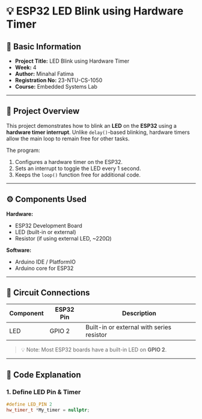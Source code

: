 # 💡 ESP32 LED Blink using Hardware Timer

## 🧾 Basic Information
- **Project Title:** LED Blink using Hardware Timer  
- **Week:** 4  
- **Author:** Minahal Fatima  
- **Registration No:** 23-NTU-CS-1050
- **Course:** Embedded Systems Lab  

---

## 🧩 Project Overview
This project demonstrates how to blink an **LED** on the **ESP32** using a **hardware timer interrupt**. Unlike `delay()`-based blinking, hardware timers allow the main loop to remain free for other tasks.  

The program:
1. Configures a hardware timer on the ESP32.  
2. Sets an interrupt to toggle the LED every 1 second.  
3. Keeps the `loop()` function free for additional code.

---

## ⚙️ Components Used

**Hardware:**
- ESP32 Development Board  
- LED (built-in or external)  
- Resistor (if using external LED, ~220Ω)  

**Software:**
- Arduino IDE / PlatformIO  
- Arduino core for ESP32  

---

## 🔌 Circuit Connections

| Component | ESP32 Pin | Description |
|-----------|-----------|-------------|
| LED       | GPIO 2    | Built-in or external with series resistor |

> 💡 Note: Most ESP32 boards have a built-in LED on **GPIO 2**.

---

## 🧠 Code Explanation

### 1. Define LED Pin & Timer
```cpp
#define LED_PIN 2
hw_timer_t *My_timer = nullptr;
